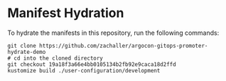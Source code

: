 # Manifest Hydration

To hydrate the manifests in this repository, run the following commands:

```shell
git clone https://github.com/zachaller/argocon-gitops-promoter-hydrate-demo
# cd into the cloned directory
git checkout 19a18f3a66e4bb0105134b2fb92e9caca18d2ffd
kustomize build ./user-configuration/development
```
